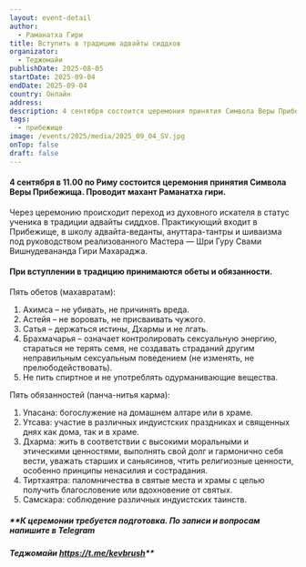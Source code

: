 ```yaml
---
layout: event-detail
author:
  - Раманатха Гири
title: Вступить в традицию адвайты сиддхов
organizator:
  - Теджомайи
publishDate: 2025-08-05
startDate: 2025-09-04
endDate: 2025-09-04
country: Онлайн
address: 
description: 4 сентября состоится церемония принятия Символа Веры Прибежища. Проводит махант Раманатха гири. Подробнее в описании.
tags:
  - прибежище
image: /events/2025/media/2025_09_04_SV.jpg
onTop: false
draft: false
---
```

#### **4 сентября в 11.00 по Риму состоится церемония принятия Символа Веры Прибежища. Проводит махант Раманатха гири.**

Через церемонию происходит переход из духовного искателя в статус ученика в традиции адвайты сиддхов. Практикующий входит в Прибежище, в школу адвайта-веданты, ануттара-тантры и шиваизма под руководством реализованного Мастера — Шри Гуру Свами Вишнудевананда Гири Махараджа.   

#### **При вступлении в традицию принимаются обеты и обязанности.**

Пять обетов (махавратам):
1. Ахимса – не убивать, не причинять вреда.
2. Астейя – не воровать, не присваивать чужого.
3. Сатья – держаться истины, Дхармы и не лгать.
4. Брахмачарья – означает контролировать сексуальную энергию, стараться не терять семя, не создавать страданий другим неправильным сексуальным поведением (не изменять, не прелюбодействовать).
5. Не пить спиртное и не употреблять одурманивающие вещества.

Пять обязанностей (панча-нитья карма):
1. Упасана: богослужение на домашнем алтаре или в храме.
2. Утсава: участие в различных индуистских праздниках и священных днях как дома, так и в храме.
3. Дхарма: жить в соответствии с высокими моральными и этическими ценностями, выполнять свой долг и гармонично себя вести, уважать старших и саньясинов, чтить религиозные ценности, особенно принципы ненасилия и сострадания.
4. Тиртхаятра: паломничества в святые места и храмы с целью получить благословение или вдохновение от святых.
5. Самскара: соблюдение различных индуистских таинств.


##### **К церемонии требуется подготовка. По записи и вопросам напишите в Telegram 

##### Теджомайи https://t.me/kevbrush**
